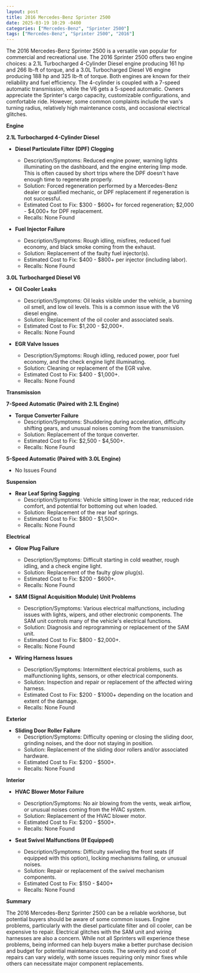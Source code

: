```yaml
---
layout: post
title: 2016 Mercedes-Benz Sprinter 2500
date: 2025-03-19 10:29 -0400
categories: ["Mercedes-Benz", "Sprinter 2500"]
tags: ["Mercedes-Benz", "Sprinter 2500", "2016"]
---
```

The 2016 Mercedes-Benz Sprinter 2500 is a versatile van popular for commercial and recreational use. The 2016 Sprinter 2500 offers two engine choices: a 2.1L Turbocharged 4-Cylinder Diesel engine producing 161 hp and 266 lb-ft of torque, and a 3.0L Turbocharged Diesel V6 engine producing 188 hp and 325 lb-ft of torque. Both engines are known for their reliability and fuel efficiency. The 4-cylinder is coupled with a 7-speed automatic transmission, while the V6 gets a 5-speed automatic. Owners appreciate the Sprinter's cargo capacity, customizable configurations, and comfortable ride. However, some common complaints include the van's turning radius, relatively high maintenance costs, and occasional electrical glitches.

**Engine**

**2.1L Turbocharged 4-Cylinder Diesel**

*   **Diesel Particulate Filter (DPF) Clogging**
    *   Description/Symptoms: Reduced engine power, warning lights illuminating on the dashboard, and the engine entering limp mode. This is often caused by short trips where the DPF doesn't have enough time to regenerate properly.
    *   Solution: Forced regeneration performed by a Mercedes-Benz dealer or qualified mechanic, or DPF replacement if regeneration is not successful.
    *   Estimated Cost to Fix: $300 - $600+ for forced regeneration; $2,000 - $4,000+ for DPF replacement.
    * Recalls: None Found

*   **Fuel Injector Failure**
    *   Description/Symptoms: Rough idling, misfires, reduced fuel economy, and black smoke coming from the exhaust.
    *   Solution: Replacement of the faulty fuel injector(s).
    *   Estimated Cost to Fix: $400 - $800+ per injector (including labor).
    * Recalls: None Found

**3.0L Turbocharged Diesel V6**

*   **Oil Cooler Leaks**
    *   Description/Symptoms: Oil leaks visible under the vehicle, a burning oil smell, and low oil levels. This is a common issue with the V6 diesel engine.
    *   Solution: Replacement of the oil cooler and associated seals.
    *   Estimated Cost to Fix: $1,200 - $2,000+.
    * Recalls: None Found

*   **EGR Valve Issues**
    *   Description/Symptoms: Rough idling, reduced power, poor fuel economy, and the check engine light illuminating.
    *   Solution: Cleaning or replacement of the EGR valve.
    *   Estimated Cost to Fix: $400 - $1,000+.
    * Recalls: None Found

**Transmission**

**7-Speed Automatic (Paired with 2.1L Engine)**

*   **Torque Converter Failure**
    *   Description/Symptoms: Shuddering during acceleration, difficulty shifting gears, and unusual noises coming from the transmission.
    *   Solution: Replacement of the torque converter.
    *   Estimated Cost to Fix: $2,500 - $4,500+.
    * Recalls: None Found

**5-Speed Automatic (Paired with 3.0L Engine)**

*   No Issues Found

**Suspension**

*   **Rear Leaf Spring Sagging**
    *   Description/Symptoms: Vehicle sitting lower in the rear, reduced ride comfort, and potential for bottoming out when loaded.
    *   Solution: Replacement of the rear leaf springs.
    *   Estimated Cost to Fix: $800 - $1,500+.
    * Recalls: None Found

**Electrical**

*   **Glow Plug Failure**
    *   Description/Symptoms: Difficult starting in cold weather, rough idling, and a check engine light.
    *   Solution: Replacement of the faulty glow plug(s).
    *   Estimated Cost to Fix: $200 - $600+.
    * Recalls: None Found

*   **SAM (Signal Acquisition Module) Unit Problems**
    *   Description/Symptoms: Various electrical malfunctions, including issues with lights, wipers, and other electronic components. The SAM unit controls many of the vehicle's electrical functions.
    *   Solution: Diagnosis and reprogramming or replacement of the SAM unit.
    *   Estimated Cost to Fix: $800 - $2,000+.
    * Recalls: None Found

*   **Wiring Harness Issues**
    *   Description/Symptoms: Intermittent electrical problems, such as malfunctioning lights, sensors, or other electrical components.
    *   Solution: Inspection and repair or replacement of the affected wiring harness.
    *   Estimated Cost to Fix: $200 - $1000+ depending on the location and extent of the damage.
    * Recalls: None Found

**Exterior**

*   **Sliding Door Roller Failure**
    *   Description/Symptoms: Difficulty opening or closing the sliding door, grinding noises, and the door not staying in position.
    *   Solution: Replacement of the sliding door rollers and/or associated hardware.
    *   Estimated Cost to Fix: $200 - $500+.
    * Recalls: None Found

**Interior**

*   **HVAC Blower Motor Failure**
    *   Description/Symptoms: No air blowing from the vents, weak airflow, or unusual noises coming from the HVAC system.
    *   Solution: Replacement of the HVAC blower motor.
    *   Estimated Cost to Fix: $200 - $500+.
    * Recalls: None Found

*   **Seat Swivel Malfunctions (If Equipped)**
    *   Description/Symptoms: Difficulty swiveling the front seats (if equipped with this option), locking mechanisms failing, or unusual noises.
    *   Solution: Repair or replacement of the swivel mechanism components.
    *   Estimated Cost to Fix: $150 - $400+
    * Recalls: None Found

**Summary**

The 2016 Mercedes-Benz Sprinter 2500 can be a reliable workhorse, but potential buyers should be aware of some common issues. Engine problems, particularly with the diesel particulate filter and oil cooler, can be expensive to repair. Electrical glitches with the SAM unit and wiring harnesses are also a concern. While not all Sprinters will experience these problems, being informed can help buyers make a better purchase decision and budget for potential maintenance costs. The severity and cost of repairs can vary widely, with some issues requiring only minor fixes while others can necessitate major component replacements.

